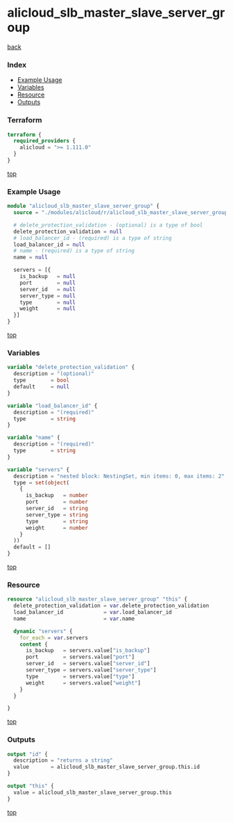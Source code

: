 # alicloud_slb_master_slave_server_group

[back](../alicloud.md)

### Index

- [Example Usage](#example-usage)
- [Variables](#variables)
- [Resource](#resource)
- [Outputs](#outputs)

### Terraform

```terraform
terraform {
  required_providers {
    alicloud = ">= 1.111.0"
  }
}
```

[top](#index)

### Example Usage

```terraform
module "alicloud_slb_master_slave_server_group" {
  source = "./modules/alicloud/r/alicloud_slb_master_slave_server_group"

  # delete_protection_validation - (optional) is a type of bool
  delete_protection_validation = null
  # load_balancer_id - (required) is a type of string
  load_balancer_id = null
  # name - (required) is a type of string
  name = null

  servers = [{
    is_backup   = null
    port        = null
    server_id   = null
    server_type = null
    type        = null
    weight      = null
  }]
}
```

[top](#index)

### Variables

```terraform
variable "delete_protection_validation" {
  description = "(optional)"
  type        = bool
  default     = null
}

variable "load_balancer_id" {
  description = "(required)"
  type        = string
}

variable "name" {
  description = "(required)"
  type        = string
}

variable "servers" {
  description = "nested block: NestingSet, min items: 0, max items: 2"
  type = set(object(
    {
      is_backup   = number
      port        = number
      server_id   = string
      server_type = string
      type        = string
      weight      = number
    }
  ))
  default = []
}
```

[top](#index)

### Resource

```terraform
resource "alicloud_slb_master_slave_server_group" "this" {
  delete_protection_validation = var.delete_protection_validation
  load_balancer_id             = var.load_balancer_id
  name                         = var.name

  dynamic "servers" {
    for_each = var.servers
    content {
      is_backup   = servers.value["is_backup"]
      port        = servers.value["port"]
      server_id   = servers.value["server_id"]
      server_type = servers.value["server_type"]
      type        = servers.value["type"]
      weight      = servers.value["weight"]
    }
  }

}
```

[top](#index)

### Outputs

```terraform
output "id" {
  description = "returns a string"
  value       = alicloud_slb_master_slave_server_group.this.id
}

output "this" {
  value = alicloud_slb_master_slave_server_group.this
}
```

[top](#index)